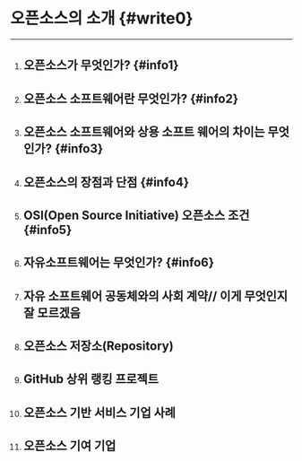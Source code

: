 # 오픈소스의 소개 {#write0}

---

1. ## 오픈소스가 무엇인가? {#info1}
2. ## 오픈소스 소프트웨어란 무엇인가? {#info2}
3. ## 오픈소스 소프트웨어와 상용 소프트 웨어의 차이는 무엇인가? {#info3}
4. ## 오픈소스의 장점과 단점 {#info4}
5. ## OSI\(Open Source Initiative\) 오픈소스 조건 {#info5}
6. ## 자유소프트웨어는 무엇인가? {#info6}
7. ## 자유 소프트웨어 공동체와의 사회 계약// 이게 무엇인지 잘 모르겠음
8. ## 오픈소스 저장소\(Repository\)
9. ## GitHub 상위 랭킹 프로젝트
10. ## 오픈소스 기반 서비스 기업 사례
11. ## 오픈소스 기여 기업



